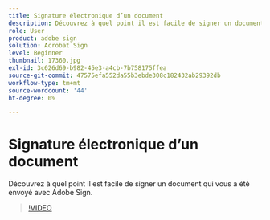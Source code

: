 ```yaml
---
title: Signature électronique d’un document
description: Découvrez à quel point il est facile de signer un document qui vous a été envoyé avec Adobe Sign
role: User
product: adobe sign
solution: Acrobat Sign
level: Beginner
thumbnail: 17360.jpg
exl-id: 3c626d69-b982-45e3-a4cb-7b758175ffea
source-git-commit: 47575efa552da55b3ebde308c182432ab29392db
workflow-type: tm+mt
source-wordcount: '44'
ht-degree: 0%

---
```


# Signature électronique d’un document

Découvrez à quel point il est facile de signer un document qui vous a été envoyé avec Adobe Sign.

>[!VIDEO](https://video.tv.adobe.com/v/17360?hidetitle=true)
